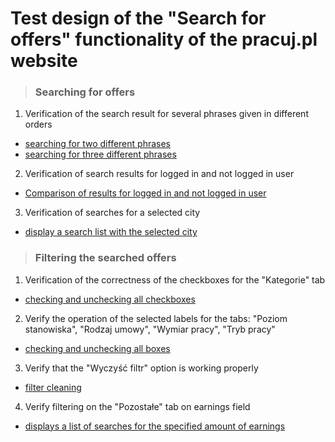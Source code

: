# Test design of the "Search for offers" functionality of the pracuj.pl website

> ### Searching for offers

1. Verification of the search result for several phrases given in different orders

* [searching for two different phrases](#general-information) 
* [searching for three different phrases](#general-information) 

2. Verification of search results for logged in and not logged in user

* [Comparison of results for logged in and not logged in user](#general-information) 

3. Verification of searches for a selected city

* [display a search list with the selected city](#general-information) 

> ### Filtering the searched offers


1. Verification of the correctness of the checkboxes for the "Kategorie" tab

* [checking and unchecking all checkboxes](#general-information) 

2. Verify the operation of the selected labels for the tabs: "Poziom stanowiska", "Rodzaj umowy", "Wymiar pracy", "Tryb pracy"

* [checking and unchecking all boxes](#general-information) 

3. Verify that the "Wyczyść filtr" option is working properly

* [filter cleaning](#general-information) 

4. Verify filtering on the "Pozostałe" tab on earnings field 

* [displays a list of searches for the specified amount of earnings](#general-information) 

